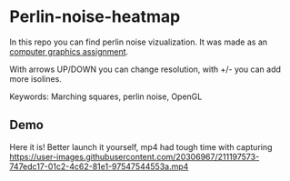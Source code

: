 # Perlin-noise-heatmap

In this repo you can find perlin noise vizualization. It was made as an [computer graphics assignment](https://github.com/lisyarus/graphics-course-slides/blob/master/2022/pdf/homework1.pdf).

With arrows UP/DOWN you can change resolution, with +/- you can add more isolines.

Keywords: Marching squares, perlin noise, OpenGL

## Demo

Here it is! Better launch it yourself, mp4 had tough time with capturing
https://user-images.githubusercontent.com/20306967/211197573-747edc17-01c2-4c62-81e1-97547544553a.mp4



